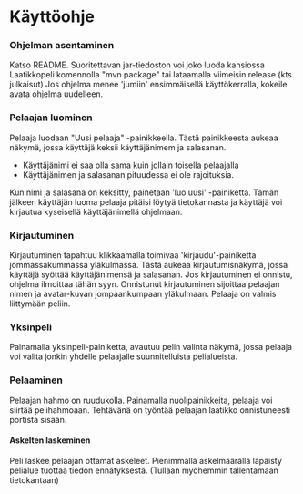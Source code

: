 # Käyttöohje
### Ohjelman asentaminen
Katso README. Suoritettavan jar-tiedoston voi joko luoda kansiossa Laatikkopeli komennolla "mvn package" tai lataamalla viimeisin release (kts. julkaisut)
Jos ohjelma menee 'jumiin' ensimmäisellä käyttökerralla, kokeile avata ohjelma uudelleen.  
### Pelaajan luominen
Pelaaja luodaan "Uusi pelaaja" -painikkeella. Tästä painikkeesta aukeaa näkymä, jossa käyttäjä keksii käyttäjänimem ja salasanan.  
- Käyttäjänimi ei saa olla sama kuin jollain toisella pelaajalla
- Käyttäjänimen ja salasanan pituudessa ei ole rajoituksia.  

Kun nimi ja salasana on keksitty, painetaan 'luo uusi' -painiketta. Tämän jälkeen käyttäjän luoma pelaaja pitäisi löytyä tietokannasta ja käyttäjä voi kirjautua kyseisellä käyttäjänimellä ohjelmaan.
### Kirjautuminen
Kirjautuminen tapahtuu klikkaamalla toimivaa 'kirjaudu'-painiketta jommassakummassa yläkulmassa. Tästä aukeaa kirjautumisnäkymä, jossa käyttäjä syöttää käyttäjänimensä ja salasanan.
Jos kirjautuminen ei onnistu, ohjelma ilmoittaa tähän syyn. Onnistunut kirjautuminen sijoittaa pelaajan nimen ja avatar-kuvan jompaankumpaan yläkulmaan. Pelaaja on valmis liittymään peliin.
### Yksinpeli
Painamalla yksinpeli-painiketta, avautuu pelin valinta näkymä, jossa pelaaja voi valita jonkin yhdelle pelaajalle suunnitelluista pelialueista.
### Pelaaminen
Pelaajan hahmo on ruudukolla. Painamalla nuolipainikkeita, pelaaja voi siirtää pelihahmoaan. Tehtävänä on työntää pelaajan laatikko onnistuneesti portista sisään.
#### Askelten laskeminen
Peli laskee pelaajan ottamat askeleet. Pienimmällä askelmäärällä läpäisty pelialue tuottaa tiedon ennätyksestä. (Tullaan myöhemmin tallentamaan tietokantaan)
